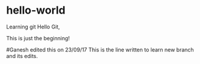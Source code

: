 # hello-world
Learning git
Hello Git,

This is just the beginning!

#Ganesh edited this on 23/09/17
This is the line written to learn new branch and its edits.

